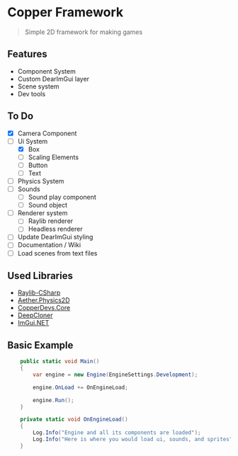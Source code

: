 # Copper Framework

> Simple 2D framework for making games

## Features

- Component System
- Custom DearImGui layer
- Scene system
- Dev tools

## To Do

- [X] Camera Component
- [ ] Ui System
    - [X] Box
    - [ ] Scaling Elements
    - [ ] Button
    - [ ] Text
- [ ] Physics System
- [ ] Sounds
    - [ ] Sound play component
    - [ ] Sound object
- [ ] Renderer system
    - [ ] Raylib renderer
    - [ ] Headless renderer
- [ ] Update DearImGui styling
- [ ] Documentation / Wiki
- [ ] Load scenes from text files

## Used Libraries

- [Raylib-CSharp](https://www.nuget.org/packages/Raylib-CSharp)
- [Aether.Physics2D](https://www.nuget.org/packages/Aether.Physics2D)
- [CopperDevs.Core](https://www.nuget.org/packages/CopperDevs.Core)
- [DeepCloner](https://www.nuget.org/packages/DeepCloner)
- [ImGui.NET](https://www.nuget.org/packages/ImGui.NET)

## Basic Example

```csharp
    public static void Main()
    {
        var engine = new Engine(EngineSettings.Development);

        engine.OnLoad += OnEngineLoad;

        engine.Run();
    }

    private static void OnEngineLoad()
    {
        Log.Info("Engine and all its components are loaded");
        Log.Info("Here is where you would load ui, sounds, and sprites");
    }
```
